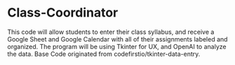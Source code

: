 # Class-Coordinator
This code will allow students to enter their class syllabus, and receive a Google Sheet and Google Calendar with all of their assignments labeled and organized. The program will be using Tkinter for UX, and OpenAI to analyze the data. Base Code originated from codefirstio/tkinter-data-entry.
